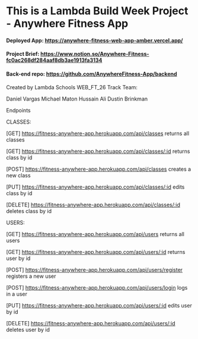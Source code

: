 # This is a Lambda Build Week Project - Anywhere Fitness App

#### Deployed App: https://anywhere-fitness-web-app-amber.vercel.app/

#### Project Brief: https://www.notion.so/Anywhere-Fitness-fc0ac268df284aaf8db3ae1913fa3134

#### Back-end repo: https://github.com/AnywhereFitness-App/backend

Created by Lambda Schools WEB_FT_26 Track Team:

Daniel Vargas
Michael Maton
Hussain Ali
Dustin Brinkman

Endpoints

CLASSES:

[GET] https://fitness-anywhere-app.herokuapp.com/api/classes returns all classes

[GET] https://fitness-anywhere-app.herokuapp.com/api/classes/:id returns class by id

[POST] https://fitness-anywhere-app.herokuapp.com/api/classes creates a new class

[PUT] https://fitness-anywhere-app.herokuapp.com/api/classes/:id edits class by id

[DELETE] https://fitness-anywhere-app.herokuapp.com/api/classes/:id deletes class by id

USERS:

[GET] https://fitness-anywhere-app.herokuapp.com/api/users returns all users

[GET] https://fitness-anywhere-app.herokuapp.com/api/users/:id returns user by id

[POST] https://fitness-anywhere-app.herokuapp.com/api/users/register registers a new user

[POST] https://fitness-anywhere-app.herokuapp.com/api/users/login logs in a user

[PUT] https://fitness-anywhere-app.herokuapp.com/api/users/:id edits user by id

[DELETE] https://fitness-anywhere-app.herokuapp.com/api/users/:id deletes user by id
